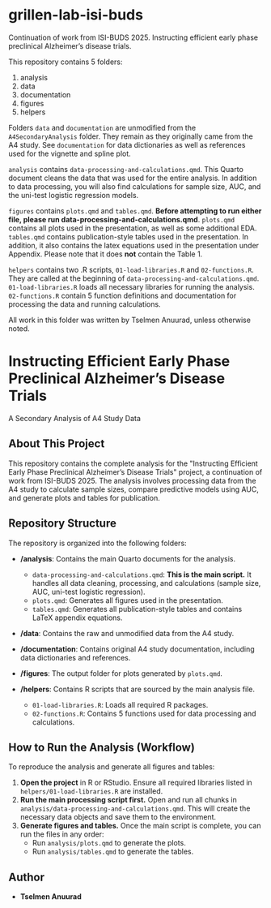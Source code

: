 # grillen-lab-isi-buds
Continuation of work from ISI-BUDS 2025. Instructing efficient early phase preclinical Alzheimer’s disease trials.

This repository contains 5 folders: 
1) analysis
2) data
3) documentation 
4) figures
5) helpers

Folders `data` and `documentation` are unmodified from the `A4SecondaryAnalysis` folder. 
They remain as they originally came from the A4 study. See `documentation` for 
data dictionaries as well as references used for the vignette and spline plot. 

`analysis` contains `data-processing-and-calculations.qmd`. This Quarto document 
cleans the data that was used for the entire analysis. In addition to data processing,
you will also find calculations for sample size, AUC, and the uni-test logistic
regression models. 

`figures` contains `plots.qmd` and `tables.qmd`. 
**Before attempting to run either file, please run data-processing-and-calculations.qmd**. 
`plots.qmd` contains all plots used in the presentation, as well as some additional EDA. 
`tables.qmd` contains publication-style tables used in the presentation. In addition,
it also contains the latex equations used in the presentation under Appendix. 
Please note that it does **not** contain the Table 1. 

`helpers` contains two .R scripts, `01-load-libraries.R` and `02-functions.R`. 
They are called at the beginning of `data-processing-and-calculations.qmd`. 
`01-load-libraries.R` loads all necessary libraries for running the analysis. 
`02-functions.R` contain 5 function definitions and documentation for 
processing the data and running calculations. 

All work in this folder was written by Tselmen Anuurad, unless otherwise noted.

# Instructing Efficient Early Phase Preclinical Alzheimer’s Disease Trials
A Secondary Analysis of A4 Study Data

## About This Project
This repository contains the complete analysis for the "Instructing Efficient Early Phase Preclinical Alzheimer’s Disease Trials" project, a continuation of work from ISI-BUDS 2025. The analysis involves processing data from the A4 study to calculate sample sizes, compare predictive models using AUC, and generate plots and tables for publication.

## Repository Structure
The repository is organized into the following folders:

* **/analysis**: Contains the main Quarto documents for the analysis.
    * `data-processing-and-calculations.qmd`: **This is the main script.** It handles all data cleaning, processing, and calculations (sample size, AUC, uni-test logistic regression).
    * `plots.qmd`: Generates all figures used in the presentation.
    * `tables.qmd`: Generates all publication-style tables and contains LaTeX appendix equations.

* **/data**: Contains the raw and unmodified data from the A4 study.

* **/documentation**: Contains original A4 study documentation, including data dictionaries and references.

* **/figures**: The output folder for plots generated by `plots.qmd`.

* **/helpers**: Contains R scripts that are sourced by the main analysis file.
    * `01-load-libraries.R`: Loads all required R packages.
    * `02-functions.R`: Contains 5 functions used for data processing and calculations.

## How to Run the Analysis (Workflow)
To reproduce the analysis and generate all figures and tables:

1.  **Open the project** in R or RStudio. Ensure all required libraries listed in `helpers/01-load-libraries.R` are installed.
2.  **Run the main processing script first.** Open and run all chunks in `analysis/data-processing-and-calculations.qmd`. This will create the necessary data objects and save them to the environment.
3.  **Generate figures and tables.** Once the main script is complete, you can run the files in any order:
    * Run `analysis/plots.qmd` to generate the plots.
    * Run `analysis/tables.qmd` to generate the tables.

## Author
* **Tselmen Anuurad**



